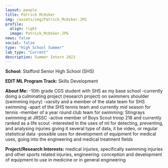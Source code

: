 ```yaml
---
layout: people
title: Patrick McOsker
img: /assets/img/Patrick_McOsker.JPG
profile:
  align: right
  image: Patrick_McOsker.JPG
news: false
social: false
type: "High School Summer"
lab_type: "Current"
description: Summer Intern 2023
---
```


**School:** Stafford Senior High School (SHS)

**EDIT ML Program Track:**
Skills Development

**About Me:**
-10th grade CGS student with SHS as my base school
-currently doing a culminating project (research project) on swimmers shoulder (swimming injury)
-varsity and a member of the state team for SHS swimming
-apart of the SHS tennis team and currently mid season for tennis
-member of a year round club team for swimming: Stingrays swimming at JRSSC
-active member of Boys Scout troop 218 and currently ranked as a life scout
-interested in the uses of ml for detecting, preventing, and analysing injuries giving it several type of data, it be video, or regular statistical data
-possible uses for development of equipment for medical uses, going into the engineering and medical treatment fields

**Project/Research Interests:**
medical injuries, specifically swimming injuries and other sports related injuries, engineering: conception and development of equipment to use in medicine or in general engineering
    